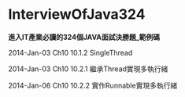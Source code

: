 InterviewOfJava324
==================

**進入IT產業必讀的324個JAVA面試決勝題_範例碼**

2014-Jan-03 Ch10  10.1.2  SingleThread

2014-Jan-03 Ch10  10.2.1  繼承Thread實現多執行緒

2014-Jan-06 Ch10  10.2.2  實作Runnable實現多執行緒